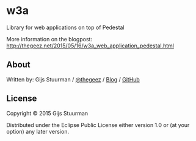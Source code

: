 # w3a

Library for web applications on top of Pedestal

More information on the blogpost: http://thegeez.net/2015/05/16/w3a_web_application_pedestal.html

## About

Written by:
Gijs Stuurman / [@thegeez][twt] / [Blog][blog] / [GitHub][github]

[twt]: http://twitter.com/thegeez
[blog]: http://thegeez.net
[github]: https://github.com/thegeez

## License

Copyright © 2015 Gijs Stuurman

Distributed under the Eclipse Public License either version 1.0 or (at
your option) any later version.
